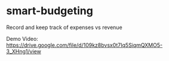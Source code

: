 # smart-budgeting
Record and keep track of expenses vs revenue

Demo Video: https://drive.google.com/file/d/109kz8bvsx0t7Iq5SiqmQXMO5-3_XHng1/view
